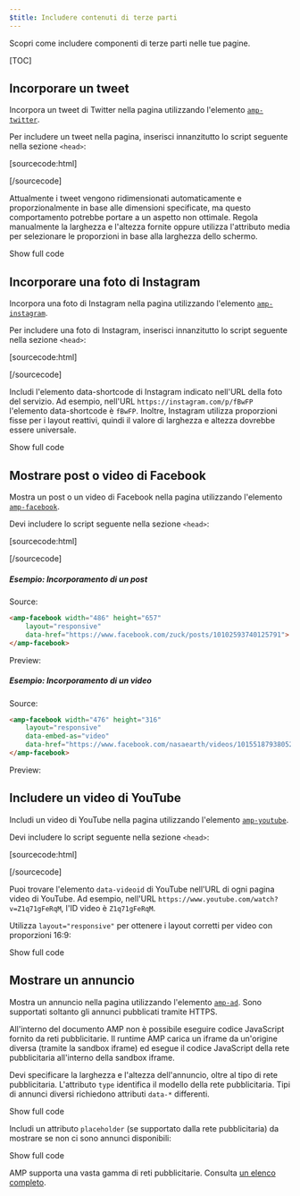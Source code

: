 ```yaml
---
$title: Includere contenuti di terze parti
---
```


Scopri come includere componenti di terze parti nelle tue pagine.

[TOC]

## Incorporare un tweet

Incorpora un tweet di Twitter nella pagina utilizzando l'elemento [`amp-twitter`](/docs/reference/components/amp-twitter.html).

Per includere un tweet nella pagina, inserisci innanzitutto lo script seguente nella sezione `<head>`:

[sourcecode:html]
<script async custom-element="amp-twitter" src="https://cdn.ampproject.org/v0/amp-twitter-0.1.js"></script>
[/sourcecode]

Attualmente i tweet vengono ridimensionati automaticamente e proporzionalmente in base alle dimensioni specificate, ma questo comportamento potrebbe portare a un aspetto non ottimale.
Regola manualmente la larghezza e l'altezza fornite oppure utilizza l'attributo media per selezionare le proporzioni in base alla larghezza dello schermo.

<!-- embedded twitter example -->
<div>
<amp-iframe height="174"
            layout="fixed-height"
            sandbox="allow-scripts allow-forms allow-same-origin"
            resizable
            src="https://ampproject-b5f4c.firebaseapp.com/examples/thirdparty.twitter.embed.html">
  <div overflow tabindex="0" role="button" aria-label="Show more">Show full code</div>
  <div placeholder></div> 
</amp-iframe>
</div>


## Incorporare una foto di Instagram

Incorpora una foto di Instagram nella pagina utilizzando l'elemento [`amp-instagram`](/docs/reference/components/amp-instagram.html).

Per includere una foto di Instagram, inserisci innanzitutto lo script seguente nella sezione `<head>`:

[sourcecode:html]
<script async custom-element="amp-instagram" src="https://cdn.ampproject.org/v0/amp-instagram-0.1.js"></script>
[/sourcecode]

Includi l'elemento data-shortcode di Instagram indicato nell'URL della foto del servizio. Ad esempio, nell'URL `https://instagram.com/p/fBwFP` l'elemento data-shortcode è `fBwFP`.
Inoltre, Instagram utilizza proporzioni fisse per i layout reattivi, quindi il valore di larghezza e altezza dovrebbe essere universale.

<!-- embedded Instagram example -->
<div>
<amp-iframe height="174"
            layout="fixed-height"
            sandbox="allow-scripts allow-forms allow-same-origin"
            resizable
            src="https://ampproject-b5f4c.firebaseapp.com/examples/thirdparty.instagram.embed.html">
  <div overflow tabindex="0" role="button" aria-label="Show more">Show full code</div>
  <div placeholder></div> 
</amp-iframe>
</div>

## Mostrare post o video di Facebook

Mostra un post o un video di Facebook nella pagina utilizzando l'elemento [`amp-facebook`](/docs/reference/components/amp-facebook.html).

Devi includere lo script seguente nella sezione `<head>`:

[sourcecode:html]
<script async custom-element="amp-facebook" src="https://cdn.ampproject.org/v0/amp-facebook-0.1.js"></script>
[/sourcecode]

##### Esempio: Incorporamento di un post

Source: 
```html
<amp-facebook width="486" height="657"
    layout="responsive"
    data-href="https://www.facebook.com/zuck/posts/10102593740125791">
</amp-facebook>
```
Preview: 
<amp-facebook width="486" height="657"
    layout="responsive"
    data-href="https://www.facebook.com/zuck/posts/10102593740125791">
</amp-facebook>

##### Esempio: Incorporamento di un video

Source: 
```html
<amp-facebook width="476" height="316"
    layout="responsive"
    data-embed-as="video"
    data-href="https://www.facebook.com/nasaearth/videos/10155187938052139">
</amp-facebook>
```
Preview: 
<amp-facebook width="476" height="316"
    layout="responsive"
    data-embed-as="video"
    data-href="https://www.facebook.com/nasaearth/videos/10155187938052139">
</amp-facebook>


## Includere un video di YouTube

Includi un video di YouTube nella pagina utilizzando l'elemento [`amp-youtube`](/docs/reference/components/amp-youtube.html).

Devi includere lo script seguente nella sezione `<head>`:

[sourcecode:html]
<script async custom-element="amp-youtube" src="https://cdn.ampproject.org/v0/amp-youtube-0.1.js"></script>
[/sourcecode]

Puoi trovare l'elemento `data-videoid` di YouTube nell'URL di ogni pagina video di YouTube.
Ad esempio, nell'URL `https://www.youtube.com/watch?v=Z1q71gFeRqM`, l'ID video è `Z1q71gFeRqM`.

Utilizza `layout="responsive"` per ottenere i layout corretti per video con proporzioni 16:9:

<!-- embedded youtube example -->
<div>
<amp-iframe height="174"
            layout="fixed-height"
            sandbox="allow-scripts allow-forms allow-same-origin"
            resizable
            src="https://ampproject-b5f4c.firebaseapp.com/examples/responsive.youtube.embed.html">
  <div overflow tabindex="0" role="button" aria-label="Show more">Show full code</div>
  <div placeholder></div> 
</amp-iframe>
</div>

## Mostrare un annuncio

Mostra un annuncio nella pagina utilizzando l'elemento [`amp-ad`](/docs/reference/components/amp-ad.html).
Sono supportati soltanto gli annunci pubblicati tramite HTTPS.

All'interno del documento AMP non è possibile eseguire codice JavaScript fornito da reti pubblicitarie.
Il runtime AMP carica un iframe da un'origine diversa (tramite la sandbox iframe) ed esegue il codice JavaScript della rete pubblicitaria all'interno della sandbox iframe.

Devi specificare la larghezza e l'altezza dell'annuncio, oltre al tipo di rete pubblicitaria.
L'attributo `type` identifica il modello della rete pubblicitaria.
Tipi di annunci diversi richiedono attributi `data-*` differenti.

<!-- embedded ad example -->
<div>
<amp-iframe height="212"
            layout="fixed-height"
            sandbox="allow-scripts allow-forms allow-same-origin"
            resizable
            src="https://ampproject-b5f4c.firebaseapp.com/examples/thirdparty.ad-basic.embed.html">
  <div overflow tabindex="0" role="button" aria-label="Show more">Show full code</div>
  <div placeholder></div> 
</amp-iframe>
</div>

Includi un attributo `placeholder` (se supportato dalla rete pubblicitaria) da mostrare se non ci sono annunci disponibili:

<!-- embedded ad example -->
<div>
<amp-iframe height="232"
            layout="fixed-height"
            sandbox="allow-scripts allow-forms allow-same-origin"
            resizable
            src="https://ampproject-b5f4c.firebaseapp.com/examples/thirdparty.ad-placeholder.embed.html">
  <div overflow tabindex="0" role="button" aria-label="Show more">Show full code</div>
  <div placeholder></div> 
</amp-iframe>
</div>

AMP supporta una vasta gamma di reti pubblicitarie. Consulta [un elenco completo](/docs/reference/components/amp-ad.html#supported-ad-networks).
